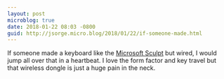 ```yaml
---
layout: post
microblog: true
date: 2018-01-22 08:03 -0800
guid: http://jsorge.micro.blog/2018/01/22/if-someone-made.html
---
```

If someone made a keyboard like the [Microsoft Sculpt](http://drops.jsorge.net/SC6o1D) but wired, I would jump all over that in a heartbeat. I love the form factor and key travel but that wireless dongle is just a huge pain in the neck.
